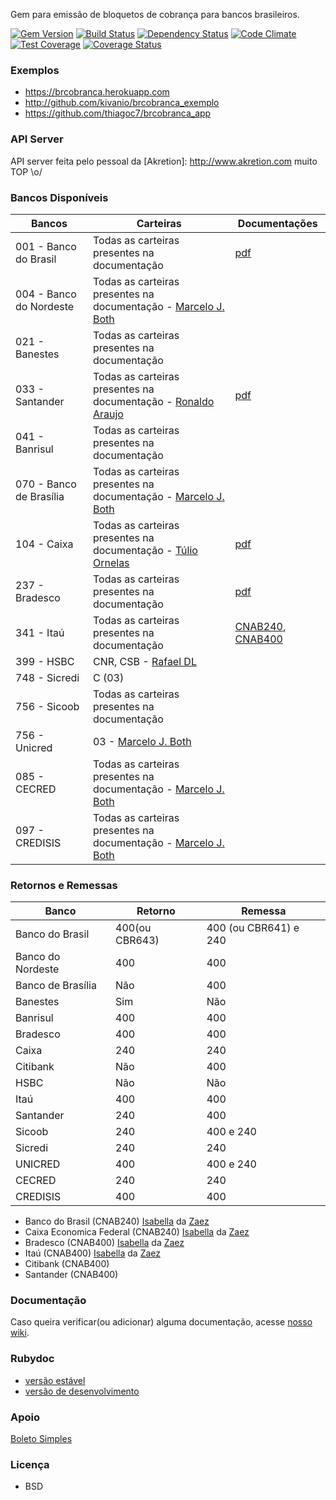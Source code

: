Gem para emissão de bloquetos de cobrança para bancos brasileiros.

[![Gem Version](http://img.shields.io/gem/v/brcobranca.svg)][gem]
[![Build Status](http://img.shields.io/travis/kivanio/brcobranca.svg)][travis]
[![Dependency Status](http://img.shields.io/gemnasium/kivanio/brcobranca.svg)][gemnasium]
[![Code Climate](http://img.shields.io/codeclimate/github/kivanio/brcobranca.svg)][codeclimate]
[![Test Coverage](https://codeclimate.com/github/kivanio/brcobranca/badges/coverage.svg)](https://codeclimate.com/github/kivanio/brcobranca/coverage)
[![Coverage Status](https://coveralls.io/repos/kivanio/brcobranca/badge.svg)](https://coveralls.io/r/kivanio/brcobranca)

[gem]: https://rubygems.org/gems/brcobranca
[travis]: http://travis-ci.org/kivanio/brcobranca
[gemnasium]: https://gemnasium.com/kivanio/brcobranca
[codeclimate]: https://codeclimate.com/github/kivanio/brcobranca
[coveralls]: https://coveralls.io/r/kivanio/brcobranca

### Exemplos

- https://brcobranca.herokuapp.com
- http://github.com/kivanio/brcobranca_exemplo
- https://github.com/thiagoc7/brcobranca_app

### API Server

API server feita pelo pessoal da [Akretion]: http://www.akretion.com muito TOP \o/

[API server for brcobranca]: https://github.com/akretion/boleto_cnab_api

### Bancos Disponíveis

| Bancos                 | Carteiras         | Documentações  |
|------------------------|-------------------|----------------|
| 001 - Banco do Brasil  | Todas as carteiras presentes na documentação | [pdf](http://www.bb.com.br/docs/pub/emp/empl/dwn/Doc5175Bloqueto.pdf) |
| 004 - Banco do Nordeste| Todas as carteiras presentes na documentação - [Marcelo J. Both](https://github.com/marceloboth)| |
| 021 - Banestes         | Todas as carteiras presentes na documentação  | |
| 033 - Santander        | Todas as carteiras presentes na documentação - [Ronaldo Araujo](https://github.com/ronaldoaraujo) | [pdf](http://177.69.143.161:81/Treinamento/SisMoura/Documentação%20Boleto%20Remessa/Documentacao_SANTANDER/Layout%20de%20Cobrança%20-%20Código%20de%20Barras%20Santander%20Setembro%202012%20v%202%203.pdf) |
| 041 - Banrisul         | Todas as carteiras presentes na documentação | |
| 070 - Banco de Brasília| Todas as carteiras presentes na documentação - [Marcelo J. Both](https://github.com/marceloboth) | |
| 104 - Caixa            | Todas as carteiras presentes na documentação - [Túlio Ornelas](https://github.com/tulios) | [pdf](http://downloads.caixa.gov.br/_arquivos/cobranca_caixa_sigcb/manuais/CODIGO_BARRAS_SIGCB.PDF) |
| 237 - Bradesco         | Todas as carteiras presentes na documentação | [pdf](http://www.bradesco.com.br/portal/PDF/pessoajuridica/solucoes-integradas/outros/layout-de-arquivo/cobranca/4008-524-0121-08-layout-cobranca-versao-portugues.pdf) |
| 341 - Itaú             | Todas as carteiras presentes na documentação | [CNAB240](http://download.itau.com.br/bankline/cobranca_cnab240.pdf), [CNAB400](http://download.itau.com.br/bankline/layout_cobranca_400bytes_cnab_itau_mensagem.pdf) |
| 399 - HSBC             | CNR, CSB - [Rafael DL](https://github.com/rafaeldl) |                |
| 748 - Sicredi          | C (03)            |                |
| 756 - Sicoob           | Todas as carteiras presentes na documentação |                |
| 756 - Unicred          | 03 - [Marcelo J. Both](https://github.com/marceloboth) |                |
| 085 - CECRED           | Todas as carteiras presentes na documentação - [Marcelo J. Both](https://github.com/marceloboth)|                |
| 097 - CREDISIS         | Todas as carteiras presentes na documentação - [Marcelo J. Both](https://github.com/marceloboth) |                |

### Retornos e Remessas

| Banco                   | Retorno | Remessa 
| ----------------------- | ------- | ------------ 
| Banco do Brasil         | 400(ou CBR643) | 400 (ou CBR641) e 240
| Banco do Nordeste       | 400     | 400
| Banco de Brasília       | Não     | 400
| Banestes                | Sim     | Não
| Banrisul                | 400     | 400
| Bradesco                | 400     | 400
| Caixa                   | 240     | 240
| Citibank                | Não     | 400
| HSBC                    | Não     | Não
| Itaú                    | 400     | 400
| Santander               | 240     | 400
| Sicoob                  | 240     | 400 e 240
| Sicredi                 | 240     | 240
| UNICRED                 | 400     | 400 e 240
| CECRED                  | 240     | 240
| CREDISIS                | 400     | 400

* Banco do Brasil (CNAB240) [Isabella](https://github.com/isabellaSantos) da [Zaez](http://www.zaez.net)
* Caixa Economica Federal (CNAB240) [Isabella](https://github.com/isabellaSantos) da [Zaez](http://www.zaez.net)
* Bradesco (CNAB400) [Isabella](https://github.com/isabellaSantos) da [Zaez](http://www.zaez.net)
* Itaú (CNAB400) [Isabella](https://github.com/isabellaSantos) da [Zaez](http://www.zaez.net)
* Citibank (CNAB400)
* Santander (CNAB400)

### Documentação

Caso queira verificar(ou adicionar) alguma documentação, acesse [nosso wiki](https://github.com/kivanio/brcobranca/wiki).

### Rubydoc

- [versão estável](http://rubydoc.info/gems/brcobranca)
- [versão de desenvolvimento](http://rubydoc.info/github/kivanio/brcobranca/master/frames)

### Apoio

[Boleto Simples](https://www.boletosimples.com.br)

### Licença

* BSD
